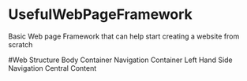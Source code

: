 # UsefulWebPageFramework
Basic Web page Framework that can help start creating a website from scratch

#Web Structure
Body
  Container
    Navigation
    Container
      Left Hand Side Navigation
      Central Content
